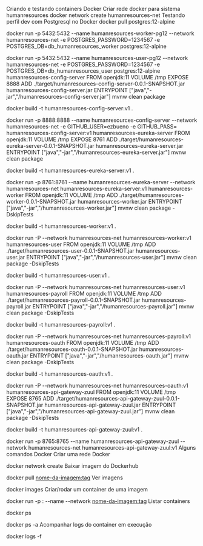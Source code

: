 Criando e testando containers Docker
Criar rede docker para sistema humanresources
docker network create humanresources-net
Testando perfil dev com Postgresql no Docker
docker pull postgres:12-alpine

docker run -p 5432:5432 --name humanresources-worker-pg12 --network humanresources-net -e POSTGRES_PASSWORD=1234567 -e POSTGRES_DB=db_humanresources_worker postgres:12-alpine

docker run -p 5432:5432 --name humanresources-user-pg12 --network humanresources-net -e POSTGRES_PASSWORD=1234567 -e POSTGRES_DB=db_humanresources_user postgres:12-alpine
humanresources-config-server
FROM openjdk:11
VOLUME /tmp
EXPOSE 8888
ADD ./target/humanresources-config-server-0.0.1-SNAPSHOT.jar humanresources-config-server.jar
ENTRYPOINT ["java","-jar","/humanresources-config-server.jar"]
mvnw clean package

docker build -t humanresources-config-server:v1 .

docker run -p 8888:8888 --name humanresources-config-server --network humanresources-net -e GITHUB_USER=ezbueno -e GITHUB_PASS= humanresources-config-server:v1
humanresources-eureka-server
FROM openjdk:11
VOLUME /tmp
EXPOSE 8761
ADD ./target/humanresources-eureka-server-0.0.1-SNAPSHOT.jar humanresources-eureka-server.jar
ENTRYPOINT ["java","-jar","/humanresources-eureka-server.jar"]
mvnw clean package

docker build -t humanresources-eureka-server:v1 .

docker run -p 8761:8761 --name humanresources-eureka-server --network humanresources-net humanresources-eureka-server:v1
humanresources-worker
FROM openjdk:11
VOLUME /tmp
ADD ./target/humanresources-worker-0.0.1-SNAPSHOT.jar humanresources-worker.jar
ENTRYPOINT ["java","-jar","/humanresources-worker.jar"]
mvnw clean package -DskipTests

docker build -t humanresources-worker:v1 .

docker run -P --network humanresources-net humanresources-worker:v1
humanresources-user
FROM openjdk:11
VOLUME /tmp
ADD ./target/humanresources-user-0.0.1-SNAPSHOT.jar humanresources-user.jar
ENTRYPOINT ["java","-jar","/humanresources-user.jar"]
mvnw clean package -DskipTests

docker build -t humanresources-user:v1 .

docker run -P --network humanresources-net humanresources-user:v1
humanresources-payroll
FROM openjdk:11
VOLUME /tmp
ADD ./target/humanresources-payroll-0.0.1-SNAPSHOT.jar humanresources-payroll.jar
ENTRYPOINT ["java","-jar","/humanresources-payroll.jar"]
mvnw clean package -DskipTests

docker build -t humanresources-payroll:v1 .

docker run -P --network humanresources-net humanresources-payroll:v1
humanresources-oauth
FROM openjdk:11
VOLUME /tmp
ADD ./target/humanresources-oauth-0.0.1-SNAPSHOT.jar humanresources-oauth.jar
ENTRYPOINT ["java","-jar","/humanresources-oauth.jar"]
mvnw clean package -DskipTests

docker build -t humanresources-oauth:v1 .

docker run -P --network humanresources-net humanresources-oauth:v1
humanresources-api-gateway-zuul
FROM openjdk:11
VOLUME /tmp
EXPOSE 8765
ADD ./target/humanresources-api-gateway-zuul-0.0.1-SNAPSHOT.jar humanresources-api-gateway-zuul.jar
ENTRYPOINT ["java","-jar","/humanresources-api-gateway-zuul.jar"]
mvnw clean package -DskipTests

docker build -t humanresources-api-gateway-zuul:v1 .

docker run -p 8765:8765 --name humanresources-api-gateway-zuul --network humanresources-net humanresources-api-gateway-zuul:v1
Alguns comandos Docker
Criar uma rede Docker

docker network create <nome-da-rede>
Baixar imagem do Dockerhub

docker pull <nome-da-imagem:tag>
Ver imagens

docker images
Criar/rodar um container de uma imagem

docker run -p <porta-externa>:<porta-interna> --name <nome-do-container> --network <nome-da-rede> <nome-da-imagem:tag> 
Listar containers

docker ps

docker ps -a
Acompanhar logs do container em execução

docker logs -f <container-id>